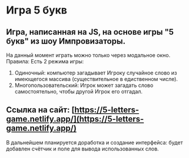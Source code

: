 # Игра 5 букв
## Игра, написанная на JS, на основе игры "5 букв" из шоу Импровизаторы.
На данный момент играть можно только через модальное окно.
Правила:
Есть 2 режима игры:
 1. Одиночный: компьютер загадывает Игроку случайное слово из имеющегося массива (существительное в едиственном числе).
 2. Многопользовательский: Игрок может загадать слово самостоятельно, чтобы другой Игрок его отгадал.
## Ссылка на сайт: [https://5-letters-game.netlify.app/](https://5-letters-game.netlify.app/)
В дальнейшем планируется доработка и создание интерфейса: будет добавлен счётчик и поле для вывода использованных слов.
